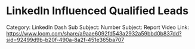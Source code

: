 # LinkedIn Influenced Qualified Leads

Category: LinkedIn Dash
Sub Subject: Number
Subject: Report
Video Link: https://www.loom.com/share/a9aae6092fd543a2932a59bbd0b837dd?sid=92499d9b-b20f-490a-8a2f-451e365ba707